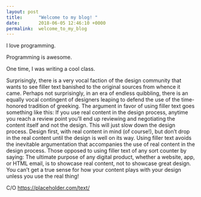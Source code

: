 ```yaml
---
layout: post
title:      "Welcome to my blog! "
date:       2018-06-05 12:46:10 +0000
permalink:  welcome_to_my_blog
---
```



I love programming.

Programming is awesome.

One time, I was writing a cool class.


Surprisingly, there is a very vocal faction of the design community that wants to see filler text banished to the original sources from whence it came. Perhaps not surprisingly, in an era of endless quibbling, there is an equally vocal contingent of designers leaping to defend the use of the time-honored tradition of greeking. The argument in favor of using filler text goes something like this: If you use real content in the design process, anytime you reach a review point you’ll end up reviewing and negotiating the content itself and not the design. This will just slow down the design process. Design first, with real content in mind (of course!), but don’t drop in the real content until the design is well on its way. Using filler text avoids the inevitable argumentation that accompanies the use of real content in the design process. Those opposed to using filler text of any sort counter by saying: The ultimate purpose of any digital product, whether a website, app, or HTML email, is to showcase real content, not to showcase great design. You can’t get a true sense for how your content plays with your design unless you use the real thing!

C/O https://placeholder.com/text/
